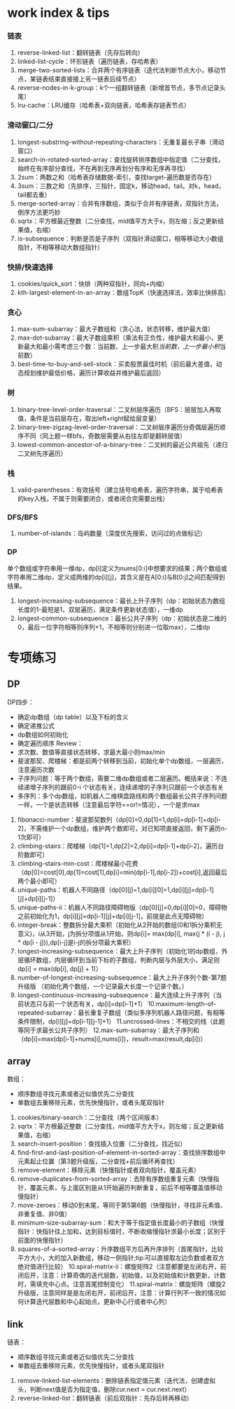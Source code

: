 # work index & tips
### 链表
1. reverse-linked-list：翻转链表（先存后转向）
2. linked-list-cycle：环形链表（遍历链表，存哈希表）
3. merge-two-sorted-lists：合并两个有序链表（迭代法判断节点大小，移动节点，某链表结束直接接上另一链表后续节点）
4. reverse-nodes-in-k-group：k个一组翻转链表（新增首节点，多节点记录头尾）
5. lru-cache：LRU缓存（哈希表+双向链表，哈希表存链表节点）
### 滑动窗口/二分
1. longest-substring-without-repeating-characters：无重复最长子串（滑动窗口）
2. search-in-rotated-sorted-array：查找旋转排序数组中指定值（二分查找，始终在有序部分查找，不在再到无序再划分有序和无序再寻找）
3. 2sum：两数之和（哈希表存储数据-索引，查找target-遍历数是否存在）
4. 3sum：三数之和（先排序，三指针，固定k，移动head，tail。对k，head，tail都去重）
5. merge-sorted-array：合并有序数组，类似于合并有序链表，双指针方法，倒序方法更巧妙
6. sqrtx：平方根最近整数（二分查找，mid值平方大于x，则左缩；反之更新结果值，右缩）
7. is-subsequence：判断是否是子序列（双指针滑动窗口，相等移动大小数组指针，不相等移动大数组指针）
### 快排/快速选择
1. cookies/quick_sort：快排（两种双指针，同向+内缩）
2. kth-largest-element-in-an-array：数组TopK（快速选择法，效率比快排高）
### 贪心
1. max-sum-subarray：最大子数组和（贪心法，状态转移，维护最大值）
2. max-dot-subarray：最大子数组乘积（乘法有正负性，维护最大和最小，更新最大和最小需考虑三个数：当前数、上一步最大积*当前数，上一步最小积*当前数）
3. best-time-to-buy-and-sell-stock：买卖股票最佳时机（前后最大差值，动态规划维护最低价格，遍历计算收益并维护最后返回）
### 树
1. binary-tree-level-order-traversal：二叉树层序遍历（BFS：层层加入再取值，条件是当前层存在，取出left+right赋给层变量）
2. binary-tree-zigzag-level-order-traversal：二叉树层序遍历分奇偶层遍历顺序不同（同上题一样bfs，奇数层需要从右往左即是翻转层值）
3. lowest-common-ancestor-of-a-binary-tree：二叉树的最近公共祖先（递归二叉树先序遍历）
### 栈
1. valid-parentheses：有效括号（建立括号哈希表，遍历字符串，属于哈希表的key入栈，不属于则需要闭合，或者闭合完需要出栈）
### DFS/BFS
1. number-of-islands：岛屿数量（深度优先搜索，访问过的点做标记）
### DP
单个数组或字符串用一维dp，dp[i]定义为nums[0:i]中想要求的结果；两个数组或字符串用二维dp，定义成两维的dp[i][j]，其含义是在A[0:i]与B[0:j]之间匹配得到结果。
1. longest-increasing-subsequence：最长上升子序列（dp：初始状态为数组长度的1-最短是1，双层遍历，满足条件更新状态值），一维dp
2. longest-common-subsequence：最长公共子序列（dp：初始状态是二维的0，最后一位字符相等则序列+1，不相等则分别进一位取max），二维dp


# 专项练习
## DP
DP四步：
- 确定dp数组（dp table）以及下标的含义
- 确定递推公式
- dp数组如何初始化
- 确定遍历顺序
Review：
- 求次数、数值等直接状态转移，求最大最小则max/min
- 斐波那契、爬楼梯：都是前两个转移到当前，初始化单个dp数组，一层遍历，注意遍历次数
- 子序列问题：等于两个数组，需要二维dp数组或者二层遍历。概括来说：不连续递增子序列的跟前0-i 个状态有关，连续递增的子序列只跟前一个状态有关
- 多序列：多个dp数组，如机器人二维棋盘路线和两个数组最长公共子序列问题一样，一个是状态转移（注意最后字符==or!=情况），一个是求max

1. fibonacci-number：斐波那契数列（dp[0]=0,dp[1]=1,dp[i]=dp[i-1]+dp[i-2]，不需维护一个dp数组，维护两个数即可，对已知项直接返回，剩下遍历n-1次即可）
2. climbing-stairs：爬楼梯（dp[1]=1,dp[2]=2,dp[i]=dp[i-1]+dp[i-2]，遍历台阶数即可）
3. climbing-stairs-min-cost：爬楼梯最小花费（dp[0]=cost[0],dp[1]=cost[1],dp[i]=min(dp[i-1],dp[i-2])+cost[i],返回最后两个最小即可）
4. unique-paths：机器人不同路径（dp[0][j]=1,dp[i][0]=1,dp[i][j]=dp[i-1][j]+dp[i][j-1]）
5. unique-paths-ii：机器人不同路径障碍物版（dp[0][j]=0,dp[i][0]=0，障碍物之前初始化为1，dp[i][j]=dp[i-1][j]+dp[i][j-1]，前提是此点无障碍物）
6. integer-break：整数拆分最大乘积（初始化从2开始的数组(0和1拆分乘积无意义)，i从3开始，j为拆分项值从1开始，则dp[i]= max(dp[i], max(j * (i - j), j * dp[i - j])),dp[i-j]是i-j的拆分项最大乘积）
7. longest-increasing-subsequence：最大上升子序列（初始化1的dp数组，外层循环数组，内层循环到当前下标的子数组，判断内层与外层大小，满足则dp[i] = max(dp[i], dp[j] + 1)）
8. number-of-longest-increasing-subsequence：最大上升子序列个数-第7题升级版 （初始化两个数组，一个记录最大长度一个记录个数。）
9. longest-continuous-increasing-subsequence：最大连续上升子序列（当前状态只与前一个状态有关，dp[i]=dp[i-1]+1）
10.maximum-length-of-repeated-subarray：最长重复子数组（类似多序列机器人路径问题，有相等条件限制，dp[i][j]=dp[i-1][j-1]+1）
11.uncrossed-lines：不相交的线（此题等同于求最长公共子序列）
12.max-sum-subarray：最大子序列和（dp[i]=max(dp[i-1]+nums[i],nums[i])，result=max(result,dp[i])）

## array
数组：
- 顺序数组寻找元素或者近似值优先二分查找
- 单数组去重移除元素，优先快慢指针，或者头尾双指针
1. cookies/binary-search：二分查找（两个区间版本）
2. sqrtx：平方根最近整数（二分查找，mid值平方大于x，则左缩；反之更新结果值，右缩）
3. search-insert-position：查找插入位置（二分查找，找近似）
4. find-first-and-last-position-of-element-in-sorted-array：查找排序数组中元素起止位置（第3题升级版，二分查找+前后循环再查找）
5. remove-element：移除元素（快慢指针或者双向指针，覆盖元素）
6. remove-duplicates-from-sorted-array：去除有序数组重复元素（快慢指针，覆盖元素，与上面区别是从1开始遍历判断重复，前后不相等覆盖值移动慢指针）
7. move-zeroes：移动0到末尾，等同于第5第6题（快慢指针，寻找非元素值、非重复值、非0值）
8. minimum-size-subarray-sum：和大于等于指定值长度最小的子数组（快慢指针：快指针往上加和，达到目标值时，不断收缩慢指针求最小长度；区别于前面的快慢指针）
9. squares-of-a-sorted-array：升序数组平方后再升序排列（首尾指针，比较平方大小，大的加入新数组，移动一侧指针;tip:可以直接取左边负数或者双方绝对值进行比较）
10.spiral-matrix-ii：螺旋矩阵2（注意都要是左闭右开，前闭后开，注意：计算奇偶的迭代层数，初始值，以及初始值和计数更新，计数时，需填充中心点。注意首尾控制变化）
11.spiral-matrix：螺旋矩阵（螺旋2升级版，注意同样是是左闭右开，前闭后开，注意：计算行列不一致的情况如何计算迭代层数和中心起始点，更新中心行或者中心列）

## link
链表：
- 顺序数组寻找元素或者近似值优先二分查找
- 单数组去重移除元素，优先快慢指针，或者头尾双指针
1. remove-linked-list-elements：删除链表指定值元素（迭代法，创建虚拟头，判断next值是否为指定值，删除cur.next = cur.next.next）
2. reverse-linked-list：翻转链表（前后双指针：先存后转再移动）




